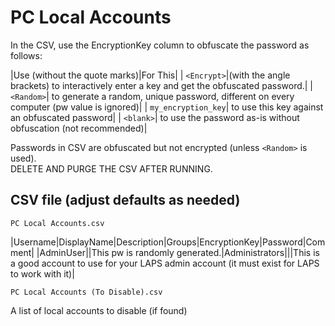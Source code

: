 # PC Local Accounts

In the CSV, use the EncryptionKey column to obfuscate the password as follows:  

|Use (without the quote marks)|For This|
| `<Encrypt>`|(with the angle brackets) to interactively enter a key and get the obfuscated password.|
|                    `<Random>`| to generate a random, unique password, different on every computer (pw value is ignored)|
|           `my_encryption_key`| to use this key against an obfuscated password|
|                     `<blank>`| to use the password as-is without obfuscation (not recommended)|

Passwords in CSV are obfuscated but not encrypted (unless `<Random>` is used).  
DELETE AND PURGE THE CSV AFTER RUNNING.  

## CSV file (adjust defaults as needed)

 `PC Local Accounts.csv`

|Username|DisplayName|Description|Groups|EncryptionKey|Password|Comment|
|AdminUser||This pw is randomly generated.|Administrators|<Random>|<Random>|This is a good account to use for your LAPS admin account (it must exist for LAPS to work with it)|

 `PC Local Accounts (To Disable).csv`

 A list of local accounts to disable (if found)  
